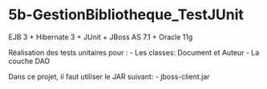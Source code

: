 # 5b-GestionBibliotheque_TestJUnit
EJB 3 + Hibernate 3 + JUnit + JBoss AS 7.1 + Oracle 11g


Réalisation des tests unitaires pour : 
     - Les classes: Document et Auteur
     - La couche DAO
     
Dans ce projet, il faut utiliser le JAR suivant:
     - jboss-client.jar
